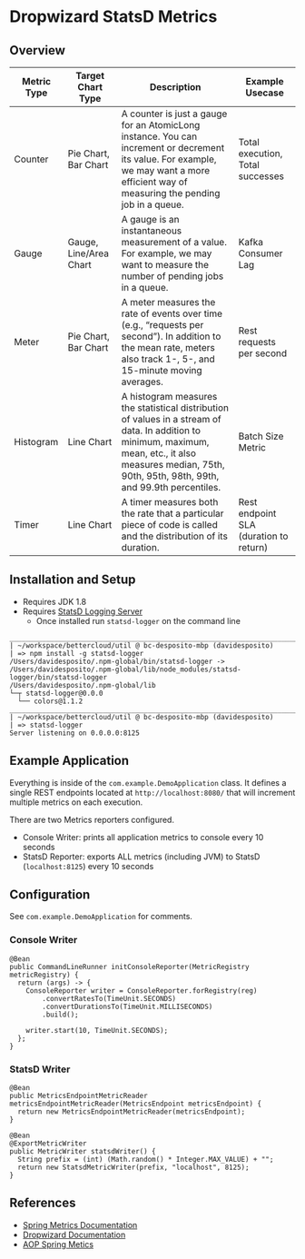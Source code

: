 # Dropwizard StatsD Metrics

## Overview

| Metric Type | Target Chart Type | Description | Example Usecase |
| - | - | - | - |
| Counter | Pie Chart, Bar Chart | A counter is just a gauge for an AtomicLong instance. You can increment or decrement its value. For example, we may want a more efficient way of measuring the pending job in a queue. | Total execution, Total successes |
| Gauge | Gauge, Line/Area Chart | A gauge is an instantaneous measurement of a value. For example, we may want to measure the number of pending jobs in a queue. | Kafka Consumer Lag |
| Meter | Pie Chart, Bar Chart | A meter measures the rate of events over time (e.g., “requests per second”). In addition to the mean rate, meters also track 1-, 5-, and 15-minute moving averages. | Rest requests per second |
| Histogram | Line Chart | A histogram measures the statistical distribution of values in a stream of data. In addition to minimum, maximum, mean, etc., it also measures median, 75th, 90th, 95th, 98th, 99th, and 99.9th percentiles. | Batch Size Metric |
| Timer | Line Chart | A timer measures both the rate that a particular piece of code is called and the distribution of its duration. | Rest endpoint SLA (duration to return) |

## Installation and Setup

- Requires JDK 1.8
- Requires [StatsD Logging Server](https://www.npmjs.com/package/statsd-logger)
  - Once installed run `statsd-logger` on the command line

```
________________________________________________________________________________
| ~/workspace/bettercloud/util @ bc-desposito-mbp (davidesposito)
| => npm install -g statsd-logger
/Users/davidesposito/.npm-global/bin/statsd-logger -> /Users/davidesposito/.npm-global/lib/node_modules/statsd-logger/bin/statsd-logger
/Users/davidesposito/.npm-global/lib
└─┬ statsd-logger@0.0.0
  └── colors@1.1.2
________________________________________________________________________________
| ~/workspace/bettercloud/util @ bc-desposito-mbp (davidesposito)
| => statsd-logger
Server listening on 0.0.0.0:8125
```

## Example Application

Everything is inside of the `com.example.DemoApplication` class. It defines a single
REST endpoints located at `http://localhost:8080/` that will increment multiple metrics
on each execution.

There are two Metrics reporters configured.

- Console Writer: prints all application metrics to console every 10 seconds
- StatsD Reporter: exports ALL metrics (including JVM) to StatsD (`localhost:8125`) every 10 seconds

## Configuration

See `com.example.DemoApplication` for comments.

### Console Writer

```
@Bean
public CommandLineRunner initConsoleReporter(MetricRegistry metricRegistry) {
  return (args) -> {
    ConsoleReporter writer = ConsoleReporter.forRegistry(reg)
        .convertRatesTo(TimeUnit.SECONDS)
        .convertDurationsTo(TimeUnit.MILLISECONDS)
        .build();

    writer.start(10, TimeUnit.SECONDS);
  };
}
```

### StatsD Writer

```
@Bean
public MetricsEndpointMetricReader metricsEndpointMetricReader(MetricsEndpoint metricsEndpoint) {
  return new MetricsEndpointMetricReader(metricsEndpoint);
}

@Bean
@ExportMetricWriter
public MetricWriter statsdWriter() {
  String prefix = (int) (Math.random() * Integer.MAX_VALUE) + "";
  return new StatsdMetricWriter(prefix, "localhost", 8125);
}
```

## References

- [Spring Metrics Documentation](https://docs.spring.io/spring-boot/docs/current/reference/html/production-ready-metrics.html#production-ready-dropwizard-metrics)
- [Dropwizard Documentation](http://metrics.dropwizard.io/3.1.0/getting-started/)
- [AOP Spring Metics](http://metrics.ryantenney.com/)

